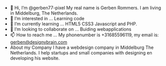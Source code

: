 - 👋 Hi, I’m @gerben77-pixel
My real name is Gerben Rommers. I am living in Middelburg, The Netherlands.
- 👀 I’m interested in ...
Learning code
- 🌱 I’m currently learning ...
HTML5 CSS3 Javascript and PHP.
- 💞️ I’m looking to collaborate on ...
Buiding webapplications
- 📫 How to reach me ...
My phonenumber is +31685596119, my email is: gerben@designybrain.com
- About my Company
I have a webdesign company in Middelburg The Netherlands. I help startups and small companies with designing en developing his website.


<!---
gerben77-pixel/gerben77-pixel is a ✨ special ✨ repository because its `README.md` (this file) appears on your GitHub profile.
You can click the Preview link to take a look at your changes.
--->
